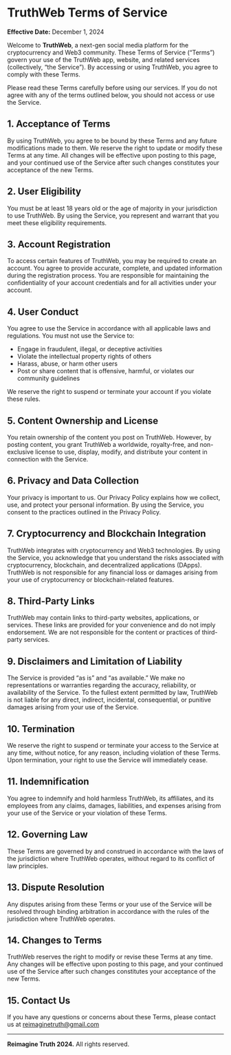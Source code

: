 # TruthWeb Terms of Service

**Effective Date:** December 1, 2024

Welcome to **TruthWeb**, a next-gen social media platform for the cryptocurrency and Web3 community. These Terms of Service (“Terms”) govern your use of the TruthWeb app, website, and related services (collectively, “the Service”). By accessing or using TruthWeb, you agree to comply with these Terms.

Please read these Terms carefully before using our services. If you do not agree with any of the terms outlined below, you should not access or use the Service.

## 1. Acceptance of Terms

By using TruthWeb, you agree to be bound by these Terms and any future modifications made to them. We reserve the right to update or modify these Terms at any time. All changes will be effective upon posting to this page, and your continued use of the Service after such changes constitutes your acceptance of the new Terms.

## 2. User Eligibility

You must be at least 18 years old or the age of majority in your jurisdiction to use TruthWeb. By using the Service, you represent and warrant that you meet these eligibility requirements.

## 3. Account Registration

To access certain features of TruthWeb, you may be required to create an account. You agree to provide accurate, complete, and updated information during the registration process. You are responsible for maintaining the confidentiality of your account credentials and for all activities under your account.

## 4. User Conduct

You agree to use the Service in accordance with all applicable laws and regulations. You must not use the Service to:

- Engage in fraudulent, illegal, or deceptive activities
- Violate the intellectual property rights of others
- Harass, abuse, or harm other users
- Post or share content that is offensive, harmful, or violates our community guidelines

We reserve the right to suspend or terminate your account if you violate these rules.

## 5. Content Ownership and License

You retain ownership of the content you post on TruthWeb. However, by posting content, you grant TruthWeb a worldwide, royalty-free, and non-exclusive license to use, display, modify, and distribute your content in connection with the Service.

## 6. Privacy and Data Collection

Your privacy is important to us. Our Privacy Policy explains how we collect, use, and protect your personal information. By using the Service, you consent to the practices outlined in the Privacy Policy.

## 7. Cryptocurrency and Blockchain Integration

TruthWeb integrates with cryptocurrency and Web3 technologies. By using the Service, you acknowledge that you understand the risks associated with cryptocurrency, blockchain, and decentralized applications (DApps). TruthWeb is not responsible for any financial loss or damages arising from your use of cryptocurrency or blockchain-related features.

## 8. Third-Party Links

TruthWeb may contain links to third-party websites, applications, or services. These links are provided for your convenience and do not imply endorsement. We are not responsible for the content or practices of third-party services.

## 9. Disclaimers and Limitation of Liability

The Service is provided “as is” and “as available.” We make no representations or warranties regarding the accuracy, reliability, or availability of the Service. To the fullest extent permitted by law, TruthWeb is not liable for any direct, indirect, incidental, consequential, or punitive damages arising from your use of the Service.

## 10. Termination

We reserve the right to suspend or terminate your access to the Service at any time, without notice, for any reason, including violation of these Terms. Upon termination, your right to use the Service will immediately cease.

## 11. Indemnification

You agree to indemnify and hold harmless TruthWeb, its affiliates, and its employees from any claims, damages, liabilities, and expenses arising from your use of the Service or your violation of these Terms.

## 12. Governing Law

These Terms are governed by and construed in accordance with the laws of the jurisdiction where TruthWeb operates, without regard to its conflict of law principles.

## 13. Dispute Resolution

Any disputes arising from these Terms or your use of the Service will be resolved through binding arbitration in accordance with the rules of the jurisdiction where TruthWeb operates.

## 14. Changes to Terms

TruthWeb reserves the right to modify or revise these Terms at any time. Any changes will be effective upon posting to this page, and your continued use of the Service after such changes constitutes your acceptance of the new Terms.

## 15. Contact Us

If you have any questions or concerns about these Terms, please contact us at reimaginetruth@gmail.com

---

**Reimagine Truth 2024.** All rights reserved.
